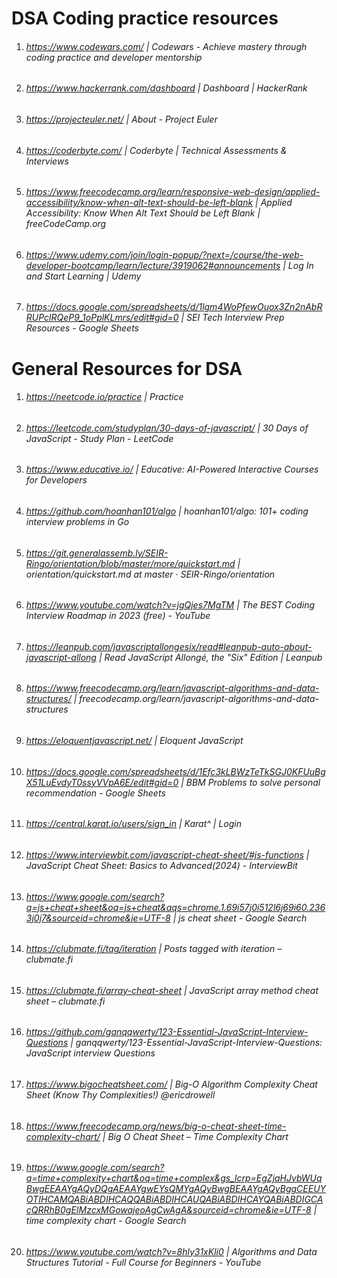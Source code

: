 # DSA Coding practice resources

1. ###### https://www.codewars.com/ | Codewars - Achieve mastery through coding practice and developer mentorship

2. ###### https://www.hackerrank.com/dashboard | Dashboard | HackerRank

3. ###### https://projecteuler.net/ | About - Project Euler

4. ###### https://coderbyte.com/ | Coderbyte | Technical Assessments & Interviews

5. ###### https://www.freecodecamp.org/learn/responsive-web-design/applied-accessibility/know-when-alt-text-should-be-left-blank | Applied Accessibility: Know When Alt Text Should be Left Blank | freeCodeCamp.org

6. ###### https://www.udemy.com/join/login-popup/?next=/course/the-web-developer-bootcamp/learn/lecture/3919062#announcements | Log In and Start Learning | Udemy

7. ###### https://docs.google.com/spreadsheets/d/1lgm4WoPfewOuox3Zn2nAbRRUPclRQeP9_1oPplKLmrs/edit#gid=0 | SEI Tech Interview Prep Resources - Google Sheets




# General Resources for DSA

1. ###### https://neetcode.io/practice | Practice

2. ###### https://leetcode.com/studyplan/30-days-of-javascript/ | 30 Days of JavaScript - Study Plan - LeetCode

3. ###### https://www.educative.io/ | Educative: AI-Powered Interactive Courses for Developers

4. ###### https://github.com/hoanhan101/algo | hoanhan101/algo: 101+ coding interview problems in Go

5. ###### https://git.generalassemb.ly/SEIR-Ringo/orientation/blob/master/more/quickstart.md | orientation/quickstart.md at master · SEIR-Ringo/orientation

6. ###### https://www.youtube.com/watch?v=jgQjes7MgTM | The BEST Coding Interview Roadmap in 2023 (free) - YouTube

7. ###### https://leanpub.com/javascriptallongesix/read#leanpub-auto-about-javascript-allong | Read JavaScript Allongé, the "Six" Edition | Leanpub

8. ###### https://www.freecodecamp.org/learn/javascript-algorithms-and-data-structures/ | freecodecamp.org/learn/javascript-algorithms-and-data-structures

9. ###### https://eloquentjavascript.net/ | Eloquent JavaScript

10. ###### https://docs.google.com/spreadsheets/d/1Efc3kLBWzTeTkSGJ0KFUuBgX51LuEvdyT0ssyVVpA6E/edit#gid=0 | BBM Problems to solve personal recommendation - Google Sheets

11. ###### https://central.karat.io/users/sign_in | Karat^ | Login

12. ###### https://www.interviewbit.com/javascript-cheat-sheet/#js-functions | JavaScript Cheat Sheet: Basics to Advanced(2024) - InterviewBit

13. ###### https://www.google.com/search?q=js+cheat+sheet&oq=js+cheat&aqs=chrome.1.69i57j0i512l6j69i60.2363j0j7&sourceid=chrome&ie=UTF-8 | js cheat sheet - Google Search

14. ###### https://clubmate.fi/tag/iteration | Posts tagged with iteration – clubmate.fi

15. ###### https://clubmate.fi/array-cheat-sheet | JavaScript array method cheat sheet – clubmate.fi

16. ###### https://github.com/ganqqwerty/123-Essential-JavaScript-Interview-Questions | ganqqwerty/123-Essential-JavaScript-Interview-Questions: JavaScript interview Questions

17. ###### https://www.bigocheatsheet.com/ | Big-O Algorithm Complexity Cheat Sheet (Know Thy Complexities!) @ericdrowell

18. ###### https://www.freecodecamp.org/news/big-o-cheat-sheet-time-complexity-chart/ | Big O Cheat Sheet – Time Complexity Chart

19. ###### https://www.google.com/search?q=time+complexity+chart&oq=time+complex&gs_lcrp=EgZjaHJvbWUqBwgEEAAYgAQyDQgAEAAYgwEYsQMYgAQyBwgBEAAYgAQyBggCEEUYOTIHCAMQABiABDIHCAQQABiABDIHCAUQABiABDIHCAYQABiABDIGCAcQRRhB0gEIMzcxMGowajeoAgCwAgA&sourceid=chrome&ie=UTF-8 | time complexity chart - Google Search

20. ###### https://www.youtube.com/watch?v=8hly31xKli0 | Algorithms and Data Structures Tutorial - Full Course for Beginners - YouTube